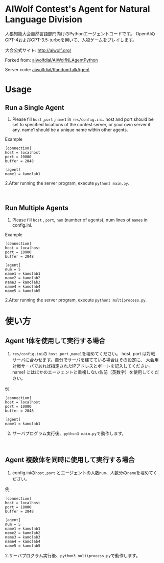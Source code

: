 # AIWolf Contest's Agent for Natural Language Division
人狼知能大会自然言語部門向けのPythonエージェントコードです。
OpenAIのGPT-4およびGPT-3.5-turboを用いて、人狼ゲームをプレイします。

大会公式サイト: http://aiwolf.org/

Forked from: [aiwolfdial/AIWolfNLAgentPython](https://github.com/aiwolfdial/AIWolfNLAgentPython)

Server code: [aiwolfdial/RandomTalkAgent](https://github.com/aiwolfdial/RandomTalkAgent)

# Usage

## Run a Single Agent
1. Please fill `host` ,`port` ,`name1` in `res/config.ini`.
host and port should be set to specified locations of the contest server, or your own server if any.
name1 should be a unique name within other agents.

Example
```
[connection]
host = localhost
port = 10000
buffer = 2048

[agent]
name1 = kanolab1
```
2.After running the server program, execute ```python3 main.py```.


<br>

## Run Multiple Agents
1. Please fill `host` , `port`, `num` (number of agents), num lines of `name`s in config.ini.

Example
```
[connection]
host = localhost
port = 10000
buffer = 2048

[agent]
num = 5
name1 = kanolab1
name2 = kanolab2
name3 = kanolab3
name4 = kanolab4
name5 = kanolab5
```

2.After running the server program, execute ```python3 multiprocess.py```.

# 使い方

## Agent 1体を使用して実行する場合
1. `res/config.ini`の `host` ,`port` ,`name1`を埋めてください。
host, port は対戦サーバに合わせます。自分でサーバを建てている場合はその設定に、
大会用対戦サーバであれば指定されたIPアドレスとポートを記入してください。
name1 にはほかのエージェントと重複しない名前（英数字）を使用してください。

例
```
[connection]
host = localhost
port = 10000
buffer = 2048

[agent]
name1 = kanolab1
```
2. サーバプログラム実行後、```python3 main.py```で動作します。


<br>

## Agent 複数体を同時に使用して実行する場合
1. config.iniの`host` ,`port` とエージェントの人数`num`、人数分の`name`を埋めてください。

例
```
[connection]
host = localhost
port = 10000
buffer = 2048

[agent]
num = 5
name1 = kanolab1
name2 = kanolab2
name3 = kanolab3
name4 = kanolab4
name5 = kanolab5
```

2.サーバプログラム実行後、```python3 multiprocess.py```で動作します。
